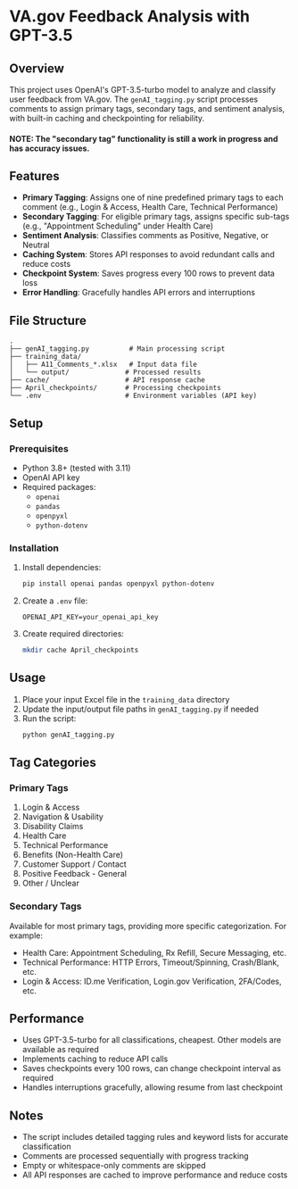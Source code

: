 # VA.gov Feedback Analysis with GPT-3.5

## Overview
This project uses OpenAI's GPT-3.5-turbo model to analyze and classify user feedback from VA.gov. The `genAI_tagging.py` script processes comments to assign primary tags, secondary tags, and sentiment analysis, with built-in caching and checkpointing for reliability.

#### NOTE: The "secondary tag" functionality is still a work in progress and has accuracy issues. 

## Features
- **Primary Tagging**: Assigns one of nine predefined primary tags to each comment (e.g., Login & Access, Health Care, Technical Performance)
- **Secondary Tagging**: For eligible primary tags, assigns specific sub-tags (e.g., "Appointment Scheduling" under Health Care)
- **Sentiment Analysis**: Classifies comments as Positive, Negative, or Neutral
- **Caching System**: Stores API responses to avoid redundant calls and reduce costs
- **Checkpoint System**: Saves progress every 100 rows to prevent data loss
- **Error Handling**: Gracefully handles API errors and interruptions

## File Structure
```
.
├── genAI_tagging.py          # Main processing script
├── training_data/           
│   ├── A11_Comments_*.xlsx   # Input data file
│   └── output/              # Processed results
├── cache/                   # API response cache
├── April_checkpoints/       # Processing checkpoints
└── .env                     # Environment variables (API key)
```

## Setup

### Prerequisites
- Python 3.8+ (tested with 3.11)
- OpenAI API key
- Required packages:
  - `openai`
  - `pandas`
  - `openpyxl`
  - `python-dotenv`

### Installation
1. Install dependencies:
   ```bash
   pip install openai pandas openpyxl python-dotenv
   ```

2. Create a `.env` file:
   ```
   OPENAI_API_KEY=your_openai_api_key
   ```

3. Create required directories:
   ```bash
   mkdir cache April_checkpoints
   ```

## Usage
1. Place your input Excel file in the `training_data` directory
2. Update the input/output file paths in `genAI_tagging.py` if needed
3. Run the script:
   ```bash
   python genAI_tagging.py
   ```

## Tag Categories

### Primary Tags
1. Login & Access
2. Navigation & Usability
3. Disability Claims
4. Health Care
5. Technical Performance
6. Benefits (Non-Health Care)
7. Customer Support / Contact
8. Positive Feedback - General
9. Other / Unclear

### Secondary Tags
Available for most primary tags, providing more specific categorization. For example:
- Health Care: Appointment Scheduling, Rx Refill, Secure Messaging, etc.
- Technical Performance: HTTP Errors, Timeout/Spinning, Crash/Blank, etc.
- Login & Access: ID.me Verification, Login.gov Verification, 2FA/Codes, etc.

## Performance
- Uses GPT-3.5-turbo for all classifications, cheapest. Other models are available as required
- Implements caching to reduce API calls
- Saves checkpoints every 100 rows, can change checkpoint interval as required
- Handles interruptions gracefully, allowing resume from last checkpoint

## Notes
- The script includes detailed tagging rules and keyword lists for accurate classification
- Comments are processed sequentially with progress tracking
- Empty or whitespace-only comments are skipped
- All API responses are cached to improve performance and reduce costs
